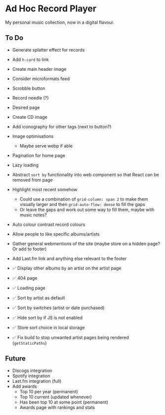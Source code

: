 # Ad Hoc Record Player

My personal music collection, now in a digital flavour.

## To Do

- Generate splatter effect for records
- Add `h-card` to link
- Create main header image
- Consider microformats feed
- Scrobble button
- Record needle (?)
- Desired page
- Create CD image
- Add iconography for other tags (next to button?)
- Image optimisations
  - Maybe serve webp if able
- Pagination for home page
- Lazy loading
- Abstract `sort by` functionality into web component so that React can be removed from page
- Highlight most recent somehow
  - Could use a combination of `grid-column: span 2` to make them visually larger and then `grid-auto-flow: dense` to fill the gaps
  - Or leave the gaps and work out some way to fill them, maybe with music notes?
- Auto colour contrast record colours
- Allow people to like specific albums/artists
- Gather general webmentions of the site (maybe store on a hidden page? Or add to footer)
- Add Last.fm link and anything else relevant to the footer

- ✅ Display other albums by an artist on the artist page
- ✅ 404 page
- ✅ Loading page
- ✅ Sort by artist as default
- ✅ Sort by switches (artist or date purchased)
- ✅ Hide sort by if JS is not enabled
- ✅ Store sort choice in local storage
- ✅ Fix build to stop unwanted artist pages being rendered (`getStaticPaths`)

## Future

- Discogs integration
- Spotify integration
- Last.fm integration (full)
- Add awards
  - Top 10 per year (permanent)
  - Top 10 current (updated whenever)
  - Has been top 10 at some point (permanent)
  - Awards page with rankings and stats
